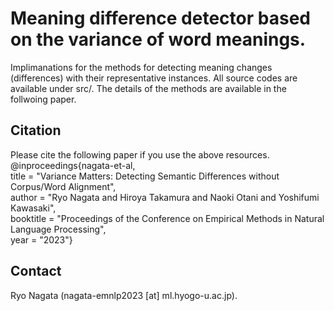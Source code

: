 # Meaning difference detector based on the variance of word meanings.
Implimanations for the methods for detecting meaning changes (differences) with their representative instances. All source codes are available under src/. The details of the methods are available in the follwoing paper. 

## Citation
Please cite the following paper if you use the above resources.  
@inproceedings\{nagata-et-al,   
 title = "Variance Matters:
 Detecting Semantic Differences without Corpus/Word Alignment",  
 author = "Ryo Nagata and Hiroya Takamura and Naoki Otani and Yoshifumi Kawasaki",  
 booktitle = "Proceedings of the Conference on Empirical Methods in Natural Language Processing",  
 year = "2023"\}  

## Contact
Ryo Nagata (nagata-emnlp2023 [at] ml.hyogo-u.ac.jp).
